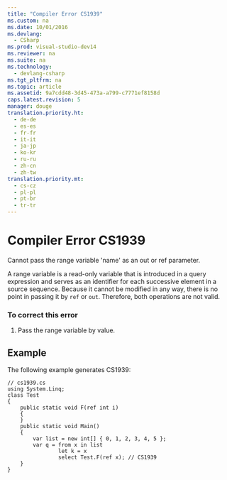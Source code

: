 ```yaml
---
title: "Compiler Error CS1939"
ms.custom: na
ms.date: 10/01/2016
ms.devlang: 
  - CSharp
ms.prod: visual-studio-dev14
ms.reviewer: na
ms.suite: na
ms.technology: 
  - devlang-csharp
ms.tgt_pltfrm: na
ms.topic: article
ms.assetid: 9a7cdd48-3d45-473a-a799-c7771ef8158d
caps.latest.revision: 5
manager: douge
translation.priority.ht: 
  - de-de
  - es-es
  - fr-fr
  - it-it
  - ja-jp
  - ko-kr
  - ru-ru
  - zh-cn
  - zh-tw
translation.priority.mt: 
  - cs-cz
  - pl-pl
  - pt-br
  - tr-tr
---
```

# Compiler Error CS1939
Cannot pass the range variable 'name' as an out or ref parameter.  
  
 A range variable is a read-only variable that is introduced in a query expression and serves as an identifier for each successive element in a source sequence. Because it cannot be modified in any way, there is no point in passing it by `ref` or `out`. Therefore, both operations are not valid.  
  
### To correct this error  
  
1.  Pass the range variable by value.  
  
## Example  
 The following example generates CS1939:  
  
```  
// cs1939.cs  
using System.Linq;  
class Test  
{  
    public static void F(ref int i)  
    {  
    }  
    public static void Main()  
    {  
        var list = new int[] { 0, 1, 2, 3, 4, 5 };  
        var q = from x in list  
                let k = x  
                select Test.F(ref x); // CS1939  
    }  
}  
```